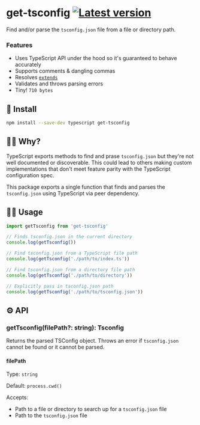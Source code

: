 # get-tsconfig [![Latest version](https://badgen.net/npm/v/get-tsconfig)](https://npm.im/get-tsconfig)

Find and/or parse the `tsconfig.json` file from a file or directory path.

### Features
- Uses TypeScript API under the hood so it's guaranteed to behave accurately
- Supports comments & dangling commas
- Resolves [`extends`](https://www.typescriptlang.org/tsconfig/#extends)
- Validates and throws parsing errors
- Tiny! `710 bytes`

## 🚀 Install

```bash
npm install --save-dev typescript get-tsconfig
```

## 🙋‍♀️ Why?
TypeScript exports methods to find and prase `tsconfig.json` but they're not well documented or discoverable. This could lead to others making custom implementations that don't meet feature parity with the TypeScript configuration spec.

This package exports a single function that finds and parses the `tsconfig.json` using TypeScript via peer dependency.

## 👨‍🏫 Usage

```ts
import getTsconfig from 'get-tsconfig'

// Finds tsconfig.json in the current directory
console.log(getTsconfig())

// Find tsconfig.json from a TypeScript file path
console.log(getTsconfig('./path/to/index.ts'))

// Find tsconfig.json from a directory file path
console.log(getTsconfig('./path/to/directory'))

// Explicitly pass in tsconfig.json path
console.log(getTsconfig('./path/to/tsconfig.json'))
```

## ⚙️ API

### getTsconfig(filePath?: string): Tsconfig
Returns the parsed TSConfig object. Throws an error if `tsconfig.json` cannot be found or it cannot be parsed.

#### filePath
Type: `string`

Default: `process.cwd()`

Accepts:
- Path to a file or directory to search up for a `tsconfig.json` file
- Path to the `tsconfig.json` file
